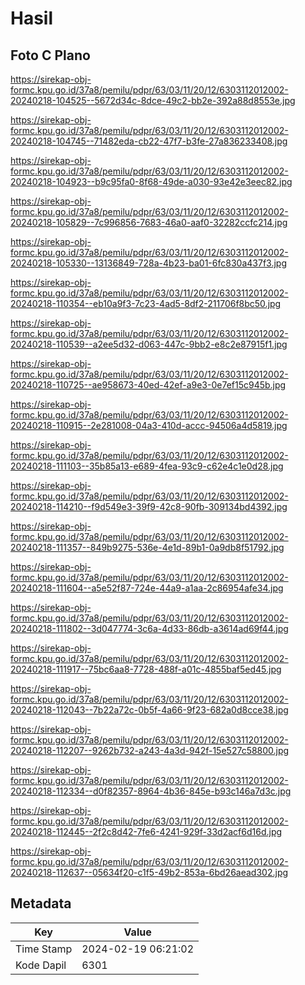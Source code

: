 # Hasil

## Foto C Plano

https://sirekap-obj-formc.kpu.go.id/37a8/pemilu/pdpr/63/03/11/20/12/6303112012002-20240218-104525--5672d34c-8dce-49c2-bb2e-392a88d8553e.jpg

https://sirekap-obj-formc.kpu.go.id/37a8/pemilu/pdpr/63/03/11/20/12/6303112012002-20240218-104745--71482eda-cb22-47f7-b3fe-27a836233408.jpg

https://sirekap-obj-formc.kpu.go.id/37a8/pemilu/pdpr/63/03/11/20/12/6303112012002-20240218-104923--b9c95fa0-8f68-49de-a030-93e42e3eec82.jpg

https://sirekap-obj-formc.kpu.go.id/37a8/pemilu/pdpr/63/03/11/20/12/6303112012002-20240218-105829--7c996856-7683-46a0-aaf0-32282ccfc214.jpg

https://sirekap-obj-formc.kpu.go.id/37a8/pemilu/pdpr/63/03/11/20/12/6303112012002-20240218-105330--13136849-728a-4b23-ba01-6fc830a437f3.jpg

https://sirekap-obj-formc.kpu.go.id/37a8/pemilu/pdpr/63/03/11/20/12/6303112012002-20240218-110354--eb10a9f3-7c23-4ad5-8df2-211706f8bc50.jpg

https://sirekap-obj-formc.kpu.go.id/37a8/pemilu/pdpr/63/03/11/20/12/6303112012002-20240218-110539--a2ee5d32-d063-447c-9bb2-e8c2e87915f1.jpg

https://sirekap-obj-formc.kpu.go.id/37a8/pemilu/pdpr/63/03/11/20/12/6303112012002-20240218-110725--ae958673-40ed-42ef-a9e3-0e7ef15c945b.jpg

https://sirekap-obj-formc.kpu.go.id/37a8/pemilu/pdpr/63/03/11/20/12/6303112012002-20240218-110915--2e281008-04a3-410d-accc-94506a4d5819.jpg

https://sirekap-obj-formc.kpu.go.id/37a8/pemilu/pdpr/63/03/11/20/12/6303112012002-20240218-111103--35b85a13-e689-4fea-93c9-c62e4c1e0d28.jpg

https://sirekap-obj-formc.kpu.go.id/37a8/pemilu/pdpr/63/03/11/20/12/6303112012002-20240218-114210--f9d549e3-39f9-42c8-90fb-309134bd4392.jpg

https://sirekap-obj-formc.kpu.go.id/37a8/pemilu/pdpr/63/03/11/20/12/6303112012002-20240218-111357--849b9275-536e-4e1d-89b1-0a9db8f51792.jpg

https://sirekap-obj-formc.kpu.go.id/37a8/pemilu/pdpr/63/03/11/20/12/6303112012002-20240218-111604--a5e52f87-724e-44a9-a1aa-2c86954afe34.jpg

https://sirekap-obj-formc.kpu.go.id/37a8/pemilu/pdpr/63/03/11/20/12/6303112012002-20240218-111802--3d047774-3c6a-4d33-86db-a3614ad69f44.jpg

https://sirekap-obj-formc.kpu.go.id/37a8/pemilu/pdpr/63/03/11/20/12/6303112012002-20240218-111917--75bc6aa8-7728-488f-a01c-4855baf5ed45.jpg

https://sirekap-obj-formc.kpu.go.id/37a8/pemilu/pdpr/63/03/11/20/12/6303112012002-20240218-112043--7b22a72c-0b5f-4a66-9f23-682a0d8cce38.jpg

https://sirekap-obj-formc.kpu.go.id/37a8/pemilu/pdpr/63/03/11/20/12/6303112012002-20240218-112207--9262b732-a243-4a3d-942f-15e527c58800.jpg

https://sirekap-obj-formc.kpu.go.id/37a8/pemilu/pdpr/63/03/11/20/12/6303112012002-20240218-112334--d0f82357-8964-4b36-845e-b93c146a7d3c.jpg

https://sirekap-obj-formc.kpu.go.id/37a8/pemilu/pdpr/63/03/11/20/12/6303112012002-20240218-112445--2f2c8d42-7fe6-4241-929f-33d2acf6d16d.jpg

https://sirekap-obj-formc.kpu.go.id/37a8/pemilu/pdpr/63/03/11/20/12/6303112012002-20240218-112637--05634f20-c1f5-49b2-853a-6bd26aead302.jpg


## Metadata

| Key        | Value               |
| ---------- | ------------------- |
| Time Stamp | 2024-02-19 06:21:02 |
| Kode Dapil | 6301                |



